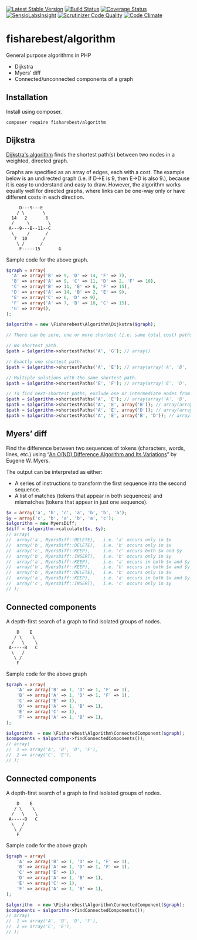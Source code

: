[![Latest Stable Version](https://poser.pugx.org/fisharebest/algorithm/v/stable.svg)](https://packagist.org/packages/fisharebest/algorithm)
[![Build Status](https://travis-ci.org/fisharebest/algorithm.svg)](https://travis-ci.org/fisharebest/algorithm)
[![Coverage Status](https://coveralls.io/repos/fisharebest/algorithm/badge.svg?branch=master)](https://coveralls.io/r/fisharebest/algorithm?branch=master)
[![SensioLabsInsight](https://insight.sensiolabs.com/projects/4997a2c6-fb22-433e-92c5-ae7285f1a5a0/mini.png)](https://insight.sensiolabs.com/projects/4997a2c6-fb22-433e-92c5-ae7285f1a5a0)
[![Scrutinizer Code Quality](https://scrutinizer-ci.com/g/fisharebest/algorithm/badges/quality-score.png?b=master)](https://scrutinizer-ci.com/g/fisharebest/algorithm/?branch=master)
[![Code Climate](https://codeclimate.com/github/fisharebest/algorithm/badges/gpa.svg)](https://codeclimate.com/github/fisharebest/algorithm)

# fisharebest/algorithm

General purpose algorithms in PHP

* Dijkstra
* Myers’ diff
* Connected/unconnected components of a graph

## Installation

Install using composer.

```
composer require fisharebest/algorithm
```


## Dijkstra

[Dijkstra's algorithm](https://en.wikipedia.org/wiki/Dijkstra%27s_algorithm) finds the
shortest path(s) between two nodes in a weighted, directed graph.

Graphs are specified as an array of edges, each with a cost.  The example below is
an undirected graph (i.e. if D→E is 9, then E→D is also 9.), because it is easy to
understand and easy to draw.  However, the algorithm works equally well for directed
graphs, where links can be one-way only or have different costs in each direction.
```
     D---9---E
    / \       \
  14   2       6
  /     \       \
 A---9---B--11--C
  \     /      /
   7  10      /
    \ /      /
     F-----15       G
```

Sample code for the above graph.

``` php
$graph = array(
  'A' => array('B' => 9, 'D' => 14, 'F' => 7),
  'B' => array('A' => 9, 'C' => 11, 'D' => 2, 'F' => 10),
  'C' => array('B' => 11, 'E' => 6, 'F' => 15),
  'D' => array('A' => 14, 'B' => 2, 'E' => 9),
  'E' => array('C' => 6, 'D' => 9),
  'F' => array('A' => 7, 'B' => 10, 'C' => 15),
  'G' => array(),
);

$algorithm = new \Fisharebest\Algorithm\Dijkstra($graph);

// There can be zero, one or more shortest (i.e. same total cost) paths.

// No shortest path.
$path = $algorithm->shortestPaths('A', 'G'); // array()

// Exactly one shortest path.
$path = $algorithm->shortestPaths('A', 'E'); // array(array('A', 'B', 'D', 'E'))

// Multiple solutions with the same shortest path.
$path = $algorithm->shortestPaths('E', 'F'); // array(array('E', 'D', 'B', 'F'), array('E', 'C', 'F'))

// To find next-shortest paths, exclude one or intermediate nodes from the shortest path.
$path = $algorithm->shortestPaths('A', 'E'); // array(array('A', 'B', 'D', 'E'))
$path = $algorithm->shortestPaths('A', 'E', array('B')); // array(array('A', 'B', 'D', 'E'))
$path = $algorithm->shortestPaths('A', 'E', array('D')); // array(array('A', 'B', 'C', 'E'))
$path = $algorithm->shortestPaths('A', 'E', array('B', 'D')); // array(array('A', 'F', 'C', 'E'))
```

## Myers’ diff

Find the difference between two sequences of tokens (characters, words, lines, etc.) using
“[An O(ND) Difference Algorithm and Its Variations](http://citeseerx.ist.psu.edu/viewdoc/summary?doi=10.1.1.4.6927)”
by Eugene W. Myers.

The output can be interpreted as either:

* A series of instructions to transform the first sequence into the second sequence.
* A list of matches (tokens that appear in both sequences) and mismatches (tokens that appear in
just one sequence).

``` php
$x = array('a', 'b', 'c', 'a', 'b', 'b', 'a');
$y = array('c', 'b', 'a', 'b', 'a', 'c');
$algorithm = new MyersDiff;
$diff = $algorithm->calculate($x, $y);
// array(
//  array('a', MyersDiff::DELETE),   i.e. 'a' occurs only in $x
//  array('b', MyersDiff::DELETE),   i.e. 'b' occurs only in $x
//  array('c', MyersDiff::KEEP),     i.e. 'c' occurs both $x and $y
//  array('b', MyersDiff::INSERT),   i.e. 'b' occurs only in $y
//  array('a', MyersDiff::KEEP),     i.e. 'a' occurs in both $x and $y
//  array('b', MyersDiff::KEEP),     i.e. 'b' occurs in both $x and $y
//  array('b', MyersDiff::DELETE),   i.e. 'b' occurs only in $x
//  array('a', MyersDiff::KEEP),     i.e. 'a' occurs in both $x and $y
//  array('c', MyersDiff::INSERT),   i.e. 'c' occurs only in $y
// );
```
## Connected components

A depth-first search of a graph to find isolated groups of nodes.

```
    D    E
   / \    \
  /   \    \
 A-----B   C
  \   /
   \ /
    F
```

Sample code for the above graph

```php
$graph = array(
	'A' => array('B' => 1, 'D' => 1, 'F' => 1),
	'B' => array('A' => 1, 'D' => 1, 'F' => 1),
	'C' => array('E' => 1),
	'D' => array('A' => 1, 'B' => 1),
	'E' => array('C' => 1),
	'F' => array('A' => 1, 'B' => 1),
);

$algorithm  = new \Fisharebest\Algorithm\ConnectedComponent($graph);
$components = $algorithm->findConnectedComponents());
// array(
//  1 => array('A', 'B', 'D', 'F'),
//  2 => array('C', 'E'),
// );
```
## Connected components

A depth-first search of a graph to find isolated groups of nodes.

```
    D    E
   / \    \
  /   \    \
 A-----B   C
  \   /
   \ /
    F
```

Sample code for the above graph

```php
$graph = array(
	'A' => array('B' => 1, 'D' => 1, 'F' => 1),
	'B' => array('A' => 1, 'D' => 1, 'F' => 1),
	'C' => array('E' => 1),
	'D' => array('A' => 1, 'B' => 1),
	'E' => array('C' => 1),
	'F' => array('A' => 1, 'B' => 1),
);

$algorithm  = new \Fisharebest\Algorithm\ConnectedComponent($graph);
$components = $algorithm->findConnectedComponents());
// array(
//  1 => array('A', 'B', 'D', 'F'),
//  2 => array('C', 'E'),
// );
```

